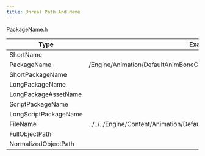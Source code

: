 ```yaml
---
title: Unreal Path And Name
---
```


PackageName.h

| Type                  | Example                                                                     |
| --------------------- | --------------------------------------------------------------------------- |
| ShortName             |                                                                             |
| PackageName           | /Engine/Animation/DefaultAnimBoneCompressionSettings                        |
| ShortPackageName      |                                                                             |
| LongPackageName       |                                                                             |
| LongPackageAssetName  |                                                                             |
| ScriptPackageName     |                                                                             |
| LongScriptPackageName |                                                                             |
| FileName              | ../../../Engine/Content/Animation/DefaultAnimBoneCompressionSettings.uasset |
| FullObjectPath        |                                                                             |
| NormalizedObjectPath  |                                                                             |
